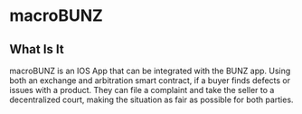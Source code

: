 # macroBUNZ

## What Is It
macroBUNZ is an IOS App that can be integrated with the BUNZ app. Using both an exchange and arbitration smart contract, if a buyer finds defects or issues with a product. They can file a complaint and take the seller to a decentralized court, making the situation as fair as possible for both parties.
